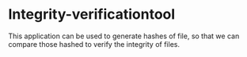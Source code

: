 # Integrity-verificationtool
This application can be used to generate hashes of file, so that we can compare those hashed to verify the integrity of files.
